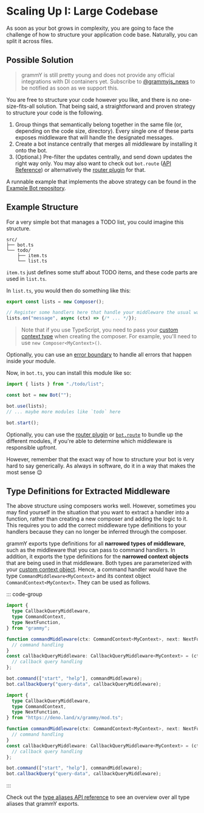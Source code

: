 # Scaling Up I: Large Codebase

As soon as your bot grows in complexity, you are going to face the challenge of
how to structure your application code base. Naturally, you can split it across
files.

## Possible Solution

> grammY is still pretty young and does not provide any official integrations
> with DI containers yet. Subscribe to
> [@grammyjs_news](https://t.me/grammyjs_news) to be notified as soon as we
> support this.

You are free to structure your code however you like, and there is no
one-size-fits-all solution. That being said, a straightforward and proven
strategy to structure your code is the following.

1. Group things that semantically belong together in the same file (or,
   depending on the code size, directory). Every single one of these parts
   exposes middleware that will handle the designated messages.
2. Create a bot instance centrally that merges all middleware by installing it
   onto the bot.
3. (Optional.) Pre-filter the updates centrally, and send down updates the right
   way only. You may also want to check out `bot.route`
   ([API Reference](/ref/core/composer#route)) or alternatively the
   [router plugin](../plugins/router) for that.

A runnable example that implements the above strategy can be found in the
[Example Bot repository](https://github.com/grammyjs/examples/tree/main/scaling).

## Example Structure

For a very simple bot that manages a TODO list, you could imagine this
structure.

```asciiart:no-line-numbers
src/
├── bot.ts
└── todo/
    ├── item.ts
    └── list.ts
```

`item.ts` just defines some stuff about TODO items, and these code parts are
used in `list.ts`.

In `list.ts`, you would then do something like this:

```ts
export const lists = new Composer();

// Register some handlers here that handle your middleware the usual way.
lists.on("message", async (ctx) => {/* ... */});
```

> Note that if you use TypeScript, you need to pass your
> [custom context type](../guide/context#customizing-the-context-object) when
> creating the composer. For example, you'll need to use
> `new Composer<MyContext>()`.

Optionally, you can use an [error boundary](../guide/errors#error-boundaries) to
handle all errors that happen inside your module.

Now, in `bot.ts`, you can install this module like so:

```ts
import { lists } from "./todo/list";

const bot = new Bot("");

bot.use(lists);
// ... maybe more modules like `todo` here

bot.start();
```

Optionally, you can use the [router plugin](../plugins/router) or
[`bot.route`](/ref/core/composer#route) to bundle up the different modules, if
you're able to determine which middleware is responsible upfront.

However, remember that the exact way of how to structure your bot is very hard
to say generically. As always in software, do it in a way that makes the most
sense :wink:

## Type Definitions for Extracted Middleware

The above structure using composers works well. However, sometimes you may find
yourself in the situation that you want to extract a handler into a function,
rather than creating a new composer and adding the logic to it. This requires
you to add the correct middleware type definitions to your handlers because they
can no longer be inferred through the composer.

grammY exports type definitions for all **narrowed types of middleware**, such
as the middleware that you can pass to command handlers. In addition, it exports
the type definitions for the **narrowed context objects** that are being used in
that middleware. Both types are parameterized with your
[custom context object](../guide/context#customizing-the-context-object). Hence,
a command handler would have the type `CommandMiddleware<MyContext>` and its
context object `CommandContext<MyContext>`. They can be used as follows.

::: code-group

```ts [Node.js]
import {
  type CallbackQueryMiddleware,
  type CommandContext,
  type NextFunction,
} from "grammy";

function commandMiddleware(ctx: CommandContext<MyContext>, next: NextFunction) {
  // command handling
}
const callbackQueryMiddleware: CallbackQueryMiddleware<MyContext> = (ctx) => {
  // callback query handling
};

bot.command(["start", "help"], commandMiddleware);
bot.callbackQuery("query-data", callbackQueryMiddleware);
```

```ts [Deno]
import {
  type CallbackQueryMiddleware,
  type CommandContext,
  type NextFunction,
} from "https://deno.land/x/grammy/mod.ts";

function commandMiddleware(ctx: CommandContext<MyContext>, next: NextFunction) {
  // command handling
}
const callbackQueryMiddleware: CallbackQueryMiddleware<MyContext> = (ctx) => {
  // callback query handling
};

bot.command(["start", "help"], commandMiddleware);
bot.callbackQuery("query-data", callbackQueryMiddleware);
```

:::

Check out the [type aliases API reference](/ref/core/#type-aliases) to see an
overview over all type aliases that grammY exports.
